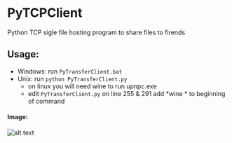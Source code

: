 # PyTCPClient
Python TCP sigle file hosting program to share files to firends

## Usage:
* Windows: run `PyTransferClient.bat`
* Unix: run `python PyTransferClient.py`
	* on linux you will need wine to run upnpc.exe
	* edit `PyTransferClient.py` on line 255 & 291 add *wine * to beginning of command

#### Image:
![alt text](http://i.imgur.com/RZlzG8Y.png "Screenshot of app") 